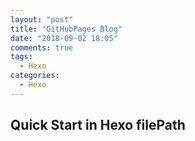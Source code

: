 ```yaml
---
layout: "post"
title: "GitHubPages Blog"
date: "2018-09-02 18:05"
comments: true
tags:
  - Hexo
categories:
  - Hexo
---
```



## Quick Start in Hexo filePath
